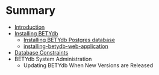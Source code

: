 # Summary

* [Introduction](README.md)
* [Installing BETYdb](installing_betydb.md)
   * [Installing BETYdb Postgres database](installing_betydb_postgres_database.md)
   * [installing-betydb-web-application](installing-betydb-web-application.md)
* [Database Constraints](database_constraints.md)
* BETYdb System Administration
   * Updating BETYdb When New Versions are Released


